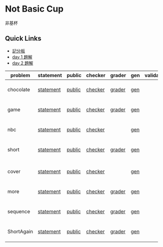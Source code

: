# Not Basic Cup
非基杯

## Quick Links

* [記分板](https://tw20000807.github.io/not_basic_cup/)
* [day 1 題解](day1.md) 
* [day 2 題解](day2.md)


| problem    | statement                         | public                      | checker                       | grader                      | gen                   | validator | tests                     | config                                                                                                         |
| ---------- | --------------------------------- | --------------------------- | ----------------------------- | --------------------------- | --------------------- | --------- | ------------------------- | -------------------------------------------------------------------------------------------------------------- |
| chocolate  | [statement](chocolate/statement)  | [public](chocolate/public)  | [checker](chocolate/checker)  | [grader](chocolate/grader)  | [gen](chocolate/gen)  |           | [tests](chocolate/tests)  | [problem](chocolate/problem.json) [solutions](chocolate/solutions.json) [subtasks](chocolate/subtasks.json)    |
| game       | [statement](game/statement)       | [public](game/public)       | [checker](game/checker)       | [grader](game/grader)       | [gen](game/gen)       |           | [tests](game/tests)       | [problem](game/problem.json) [solutions](game/solutions.json) [subtasks](game/subtasks.json)                   |
| nbc        | [statement](nbc/statement)        | [public](nbc/public)        | [checker](nbc/checker)        |                             | [gen](nbc/gen)        |           | [tests](nbc/tests)        | [problem](nbc/problem.json) [solutions](nbc/solutions.json) [subtasks](nbc/subtasks.json)                      |
| short      | [statement](short/statement)      | [public](short/public)      | [checker](short/checker)      | [grader](short/grader)      | [gen](short/gen)      |           | [tests](short/tests)      | [problem](short/problem.json) [solutions](short/solutions.json) [subtasks](short/subtasks.json)                |
|            |                                   |                             |                               |                             |                       |           |                           |                                                                                                                |
| cover      | [statement](cover/statement)      | [public](cover/public)      | [checker](cover/checker)      |                             | [gen](cover/gen)      |           | [tests](cover/tests)      | [problem](cover/problem.json) [solutions](cover/solutions.json) [subtasks](cover/subtasks.json)                |
| more       | [statement](more/statement)       | [public](more/public)       | [checker](more/checker)       | [grader](more/grader)       | [gen](more/gen)       |           | [tests](more/tests)       | [problem](more/problem.json) [solutions](more/solutions.json) [subtasks](more/subtasks.json)                   |
| sequence   | [statement](sequence/statement)   | [public](sequence/public)   | [checker](sequence/checker)   | [grader](sequence/grader)   | [gen](sequence/gen)   |           | [tests](sequence/tests)   | [problem](sequence/problem.json) [solutions](sequence/solutions.json) [subtasks](sequence/subtasks.json)       |
| ShortAgain | [statement](ShortAgain/statement) | [public](ShortAgain/public) | [checker](ShortAgain/checker) | [grader](ShortAgain/grader) | [gen](ShortAgain/gen) |           | [tests](ShortAgain/tests) | [problem](ShortAgain/problem.json) [solutions](ShortAgain/solutions.json) [subtasks](ShortAgain/subtasks.json) |
